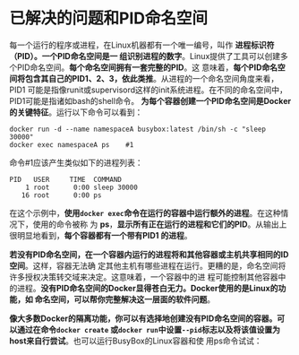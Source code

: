 已解决的问题和PID命名空间
===================================================================================
每一个运行的程序或进程，在Linux机器都有一个唯一编号，叫作 **进程标识符（PID）。一个PID命名空间是一
组识别进程的数字**。Linux提供了工具可以创建多个PID命名空间。**每个命名空间拥有一套完整的PID**。这
意味着，**每个PID命名空间将包含其自己的PID1、2、3，依此类推**。从进程的一个命名空间角度来看，PID1
可能是指像runit或supervisord这样的init系统进程。在不同的命名空间中，PID1可能是指诸如bash的shell命令。
**为每个容器创建一个PID命名空间是Docker的关键特征**。运行以下命令可以看到：
```shell 
docker run -d --name namespaceA busybox:latest /bin/sh -c "sleep 30000"
docker exec namespaceA ps    #1
```
命令#1应该产生类似如下的进程列表：
```
PID   USER     TIME  COMMAND
    1 root      0:00 sleep 30000
   16 root      0:00 ps
```
在这个示例中，**使用`docker exec`命令在运行的容器中运行额外的进程**。在这种情况下，使用的命令被称
为 **ps**，**显示所有正在运行的进程和它们的PID**。从输出上很明显地看到，**每个容器都有一个带有PID1
的进程**。

**若没有PID命名空间，在一个容器内运行的进程将和其他容器或主机共享相同的ID空间**。这样，容器无法确
定其他主机有哪些进程在运行。更糟的是，命名空间将许多授权决策转交域来决定。这意味着，一个容器中的进
程可能控制其他容器中的进程。**没有PID命名空间的Docker显得苍白无力。Docker使用的是Linux的功能，如
命名空间，可以帮你完整解决这一层面的软件问题**。

**像大多数Docker的隔离功能，你可以有选择地创建没有PID命名空间的容器。可以通过在命令`docker create`
或`docker run`中设置`--pid`标志以及将该值设置为host来自行尝试**。也可以运行BusyBox的Linux容器和使
用ps命令试试：
```shell 

```

